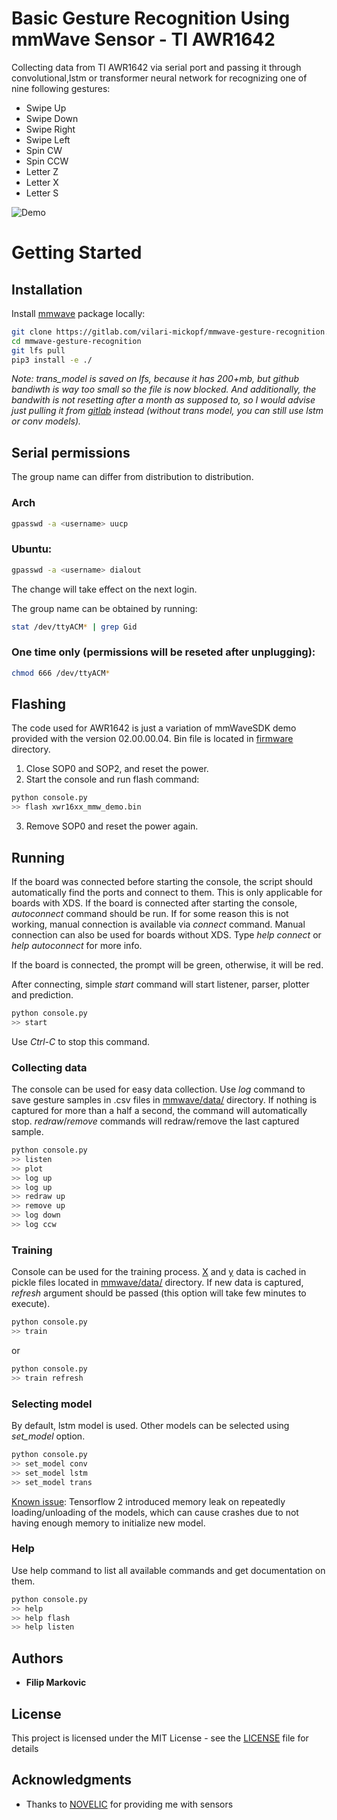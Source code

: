 # Basic Gesture Recognition Using mmWave Sensor - TI AWR1642

Collecting data from TI AWR1642 via serial port and passing it through convolutional,lstm or transformer neural network for recognizing one of nine following gestures:

- Swipe Up
- Swipe Down
- Swipe Right
- Swipe Left
- Spin CW
- Spin CCW
- Letter Z
- Letter X
- Letter S

![Demo](./demo.gif)

# Getting Started

## Installation

Install [mmwave](./mmwave/) package locally:

```bash
git clone https://gitlab.com/vilari-mickopf/mmwave-gesture-recognition.git
cd mmwave-gesture-recognition
git lfs pull
pip3 install -e ./
```

_Note: trans\_model is saved on lfs, because it has 200+mb, but github bandiwth is way too small so the file is now blocked. And additionally, the bandwith is not resetting after a month as supposed to, so I would advise just pulling it from [gitlab](https://gitlab.com/vilari-mickopf/mmwave-gesture-recognition) instead (without trans model, you can still use lstm or conv models)._

## Serial permissions

The group name can differ from distribution to distribution.

### Arch

```bash
gpasswd -a <username> uucp
```

### Ubuntu:

```bash
gpasswd -a <username> dialout
```

The change will take effect on the next login.

The group name can be obtained by running:

```bash
stat /dev/ttyACM* | grep Gid
```

### One time only (permissions will be reseted after unplugging):

```bash
chmod 666 /dev/ttyACM*
```

## Flashing

The code used for AWR1642 is just a variation of mmWaveSDK demo provided with
the version 02.00.00.04. Bin file is located in [firmware](./firmware/) directory.

1. Close SOP0 and SOP2, and reset the power.
2. Start the console and run flash command:
```bash
python console.py
>> flash xwr16xx_mmw_demo.bin
```
3. Remove SOP0 and reset the power again.


## Running

If the board was connected before starting the console, the script should automatically find the ports and connect to them. This is only applicable for boards with XDS. If the board is connected after starting the console, _autoconnect_ command should be run. If for some reason this is not working, manual connection is available via _connect_ command. Manual connection can also be used for boards without XDS. Type _help connect_ or _help autoconnect_ for more info.

If the board is connected, the prompt will be green, otherwise, it will be red.

After connecting, simple _start_ command will start listener, parser, plotter and prediction.

```bash
python console.py
>> start
```

Use _Ctrl-C_ to stop this command.


### Collecting data

The console can be used for easy data collection. Use _log_ command to save gesture samples in .csv files in [mmwave/data/](./mmwave/data/) directory. If nothing is captured for more than a half a second, the command will automatically stop. _redraw_/_remove_ commands will redraw/remove the last captured sample.

```bash
python console.py
>> listen
>> plot
>> log up
>> log up
>> redraw up
>> remove up
>> log down
>> log ccw
```

### Training

Console can be used for the training process. [X](./mmwave/data/.X_data) and [y](./mmwave/data/.y_data) data is cached in pickle files located in [mmwave/data/](./mmwave/data/) directory. If new data is captured, _refresh_ argument should be passed (this option will take few minutes to execute).

```bash
python console.py
>> train
```

or

```bash
python console.py
>> train refresh
```

### Selecting model
By default, lstm model is used. Other models can be selected using _set_model_ option.
```bash
python console.py
>> set_model conv
>> set_model lstm
>> set_model trans
```
[Known issue](https://github.com/tensorflow/tensorflow/issues/40171): Tensorflow 2 introduced memory leak on repeatedly loading/unloading of the models, which can cause crashes due to not having enough memory to initialize new model.

### Help

Use help command to list all available commands and get documentation on them.

```bash
python console.py
>> help
>> help flash
>> help listen
```

## Authors

* **Filip Markovic**

## License

This project is licensed under the MIT License - see the [LICENSE](./LICENSE) file for details

## Acknowledgments

* Thanks to [NOVELIC](https://www.novelic.com/) for providing me with sensors
